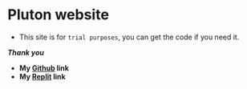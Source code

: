 # Pluton website

* This site is for `trial purposes`, you can get the code if you need it.

***Thank you***

* **My [Github](https://github.com/Vebaisback) link**
* **My [Replit](https://replit.com/@YunusBAYRAK1/) link**
